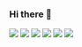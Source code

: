 ### Hi there 👋

<img src="{https://img.shields.io/badge/Laravel-FF2D20?style=for-the-badge&logo=laravel&logoColor=white}" />
<img src="{https://img.shields.io/badge/Postman-FF6C37?style=for-the-badge&logo=Postman&logoColor=white}" />
<img src="{https://img.shields.io/badge/Tailwind_CSS-38B2AC?style=for-the-badge&logo=tailwind-css&logoColor=white}" />
<img src="{https://img.shields.io/badge/Xampp-F37623?style=for-the-badge&logo=xampp&logoColor=white}" />
<img src="{https://img.shields.io/badge/json-5E5C5C?style=for-the-badge&logo=json&logoColor=white}" />
<img src="{https://img.shields.io/badge/PHP-777BB4?style=for-the-badge&logo=php&logoColor=white}" />


<!--
**JuanH941214/JuanH941214** is a ✨ _special_ ✨ repository because its `README.md` (this file) appears on your GitHub profile.

Here are some ideas to get you started:

- 🔭 I’m currently working on ...
- 🌱 I’m currently learning ...
- 👯 I’m looking to collaborate on ...
- 🤔 I’m looking for help with ...
- 💬 Ask me about ...
- 📫 How to reach me: ...
- 😄 Pronouns: ...
- ⚡ Fun fact: ...

-->
